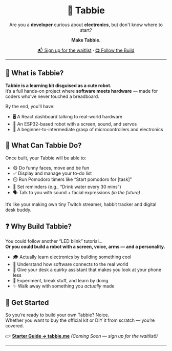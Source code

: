 <div align="center">

# 🤖 Tabbie  
Are you a **developer** curious about **electronics**, but don't know where to start?

**Make Tabbie.**  

[📬 Sign up for the waitlist](https://tabbie.me) · [📺 Follow the Build](https://www.youtube.com/@peeeeteer)

</div>

---

## 🧠 What is Tabbie?

**Tabbie is a learning kit disguised as a cute robot.**  
It’s a full hands-on project where **software meets hardware** — made for coders who’ve never touched a breadboard.

By the end, you’ll have:
- 🖥️ A React dashboard talking to real-world hardware  
- 🔌 An ESP32-based robot with a screen, sound, and servos  
- 🧠 A beginner-to-intermediate grasp of microcontrollers and electronics



## 🤖 What Can Tabbie Do?

Once built, your Tabbie will be able to:

- 😋 Do funny faces, move and be fun
- ✅ Display and manage your to-do list  
- ⏲️ Run Pomodoro timers like “Start pomodoro for [task]”  
- 🔔 Set reminders (e.g., “Drink water every 30 mins”)  
- 🗣️ Talk to you with sound + facial expressions _(in the future)_

It’s like your making own tiny Twitch streamer, habbit tracker and digital desk buddy.


## ❓ Why Build Tabbie?

You could follow another “LED blink” tutorial...  
**Or you could build a robot with a screen, voice, arms — and a personality.**

- 🎓 Actually learn electronics by building something cool  
- 💬 Understand how software connects to the real world  
- 🤖 Give your desk a quirky assistant that makes you look at your phone less
- 🧪 Experiment, break stuff, and learn by doing  
- ✨ Walk away with something you *actually* made


## 🚀 Get Started

So you’re ready to build your own Tabbie? Noice.   
Whether you want to buy the official kit or DIY it from scratch — you’re covered.

👉 [**Starter Guide → tabbie.me**](https://tabbie.me) *(Coming Soon — sign up for the waitlist!)*


---

<!---

## 🧑‍💻 What Will You Learn?

Tabbie is modular — each feature you build teaches you something useful:

| Feature                      | What You'll Learn                        |
|-----------------------------|------------------------------------------|
| 🔴 Light up a LED           | GPIO basics, React <-> ESP32 comm        |
| 🧠 Animate facial expressions | SPI screen control, frame buffers        |
| 🦾 Control servo arms        | PWM, motor control, external power       |
| 📻 Play voice/sound         | DFPlayer Mini, MP3 control over serial   |
| 🎤 React to your voice      | I2S mic, sound input, basic signal logic |
| ⏱️ Build Pomodoro timers    | Syncing frontend with microcontroller    |
| ✅ To-do list manager       | SD card I/O, simple JSON file handling   |
| 📡 WiFi & APIs              | ESP32 webserver, RESTful communication   |


## 🛠️ Project Structure

```txt
TABBIE/
├── make-tabbie/                 # 3D-printed parts & assembly info
│   ├── 3d-files/                # STL & CAD files
│   └── assembly_instructions.md # How to put it all together
│
├── tabbie-learns/               # Step-by-step learning + experiments
│   ├── 01-arduino-uno-basic/    
│   └── 02-esp-32-basics/       
│       └── index.md
│
├── tabbie/                      # The actual working software
│   ├── esp32_firmware/          # C++ code running on the ESP32
│   ├── local_backend_server/    # Node.js or Python server for backend logic
│   └── react_frontend_dashboard/# Your control panel for the robot
│
└── README.md                    # You are here.

An open-source robot kit powered by an ESP32 and controlled via a local React dashboard — made to teach developers hardware from scratch, by building something real.
**The desk robot that teaches you electronics — one LED, servo, and silly face at a time.**  
